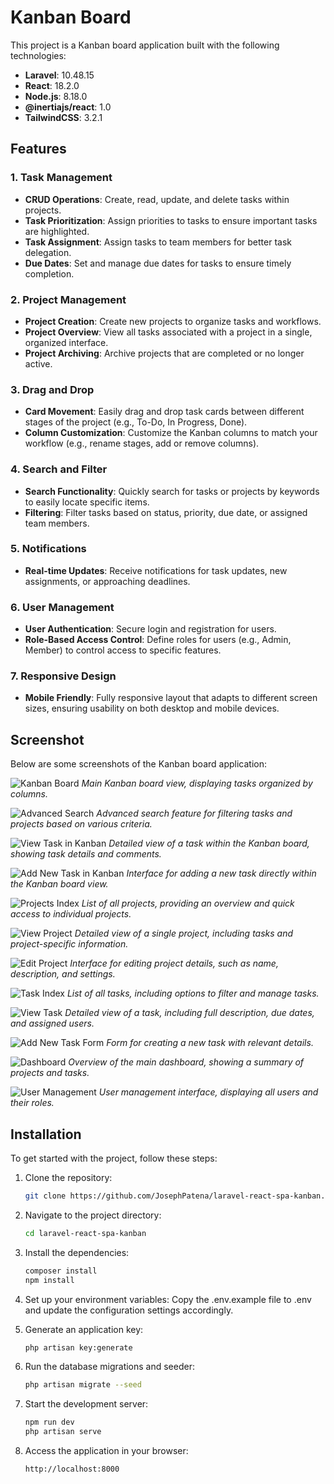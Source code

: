 # Kanban Board

This project is a Kanban board application built with the following technologies:

- **Laravel**: 10.48.15
- **React**: 18.2.0
- **Node.js**: 8.18.0
- **@inertiajs/react**: 1.0
- **TailwindCSS**: 3.2.1

## Features

### 1. Task Management
- **CRUD Operations**: Create, read, update, and delete tasks within projects.
- **Task Prioritization**: Assign priorities to tasks to ensure important tasks are highlighted.
- **Task Assignment**: Assign tasks to team members for better task delegation.
- **Due Dates**: Set and manage due dates for tasks to ensure timely completion.

### 2. Project Management
- **Project Creation**: Create new projects to organize tasks and workflows.
- **Project Overview**: View all tasks associated with a project in a single, organized interface.
- **Project Archiving**: Archive projects that are completed or no longer active.

### 3. Drag and Drop
- **Card Movement**: Easily drag and drop task cards between different stages of the project (e.g., To-Do, In Progress, Done).
- **Column Customization**: Customize the Kanban columns to match your workflow (e.g., rename stages, add or remove columns).

### 4. Search and Filter
- **Search Functionality**: Quickly search for tasks or projects by keywords to easily locate specific items.
- **Filtering**: Filter tasks based on status, priority, due date, or assigned team members.

### 5. Notifications
- **Real-time Updates**: Receive notifications for task updates, new assignments, or approaching deadlines.

### 6. User Management
- **User Authentication**: Secure login and registration for users.
- **Role-Based Access Control**: Define roles for users (e.g., Admin, Member) to control access to specific features.

### 7. Responsive Design
- **Mobile Friendly**: Fully responsive layout that adapts to different screen sizes, ensuring usability on both desktop and mobile devices.

## Screenshot

Below are some screenshots of the Kanban board application:

![Kanban Board](assets/kanban-board.png)
*Main Kanban board view, displaying tasks organized by columns.*

![Advanced Search](assets/advanced-search.png)
*Advanced search feature for filtering tasks and projects based on various criteria.*

![View Task in Kanban](assets/view-task-kanban.png)
*Detailed view of a task within the Kanban board, showing task details and comments.*

![Add New Task in Kanban](assets/add-new-task-kanban.png)
*Interface for adding a new task directly within the Kanban board view.*

![Projects Index](assets/projects-index.png)
*List of all projects, providing an overview and quick access to individual projects.*

![View Project](assets/view-project.png)
*Detailed view of a single project, including tasks and project-specific information.*

![Edit Project](assets/edit-project.png)
*Interface for editing project details, such as name, description, and settings.*

![Task Index](assets/task-index.png)
*List of all tasks, including options to filter and manage tasks.*

![View Task](assets/view-task.png)
*Detailed view of a task, including full description, due dates, and assigned users.*

![Add New Task Form](assets/add-new-task.png)
*Form for creating a new task with relevant details.*

![Dashboard](assets/dashboard.png)
*Overview of the main dashboard, showing a summary of projects and tasks.*

![User Management](assets/users-index.png)
*User management interface, displaying all users and their roles.*

## Installation

To get started with the project, follow these steps:

1. Clone the repository:
   ```bash
   git clone https://github.com/JosephPatena/laravel-react-spa-kanban.git

2. Navigate to the project directory:
    ```bash
    cd laravel-react-spa-kanban

3. Install the dependencies:
    ```bash
    composer install
    npm install

4. Set up your environment variables:
   Copy the .env.example file to .env and update the configuration settings accordingly.

5. Generate an application key:
    ```bash
    php artisan key:generate

6. Run the database migrations and seeder:
    ```bash
    php artisan migrate --seed

7. Start the development server:
    ```bash
    npm run dev
    php artisan serve

8. Access the application in your browser:
    ```bash
    http://localhost:8000
